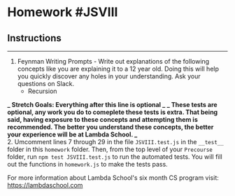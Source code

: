 # Homework #JSVIII

## Instructions

---

1. Feynman Writing Prompts - Write out explanations of the following concepts like you are explaining it to a 12 year old. Doing this will help you quickly discover any holes in your understanding. Ask your questions on Slack.
   - Recursion

**_ Stretch Goals: Everything after this line is optional _**
**_ These tests are optional, any work you do to comeplete these tests is extra. That being said, having exposure to these concepts and attempting them is recommended. The better you understand these concepts, the better your experience will be at Lambda School. _**  
2. Umcomment lines 7 through 29 in the file `JSVIII.test.js` in the `__test__` folder in this `homework` folder. Then, from the top level of your `Precourse` folder, run `npm test JSVIII.test.js` to run the automated tests. You will fill out the functions in `homework.js` to make the tests pass.

For more information about Lambda School's six month CS program visit: https://lambdaschool.com
